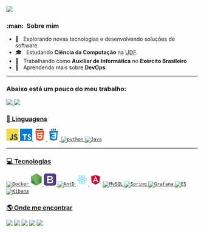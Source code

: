 ![](https://komarev.com/ghpvc/?username=davi-oliveira&color=006bed)

<h3> :man: &nbsp;Sobre mim </h3>

- 🤔 &nbsp; Explorando novas tecnologias e desenvolvendo soluções de software.
- 🎓 &nbsp; Estudando **Ciência da Computação** na <a href="https://www.udf.edu.br">UDF</a>.
- 💼 &nbsp; Trabalhando como **Auxiliar de Informática** no <strong>Exército Brasileiro</strong></a>
- 🌱 &nbsp; Aprendendo mais sobre **DevOps**.

---

### Abaixo está um pouco do meu trabalho:
 <div>
  <a href="https://github.com/davi-oliveira">
  <img height="180em" src="https://github-readme-stats.vercel.app/api?username=davi-oliveira&show_icons=true&theme=dracula&include_all_commits=true&count_private=true"/>
  <img height="180em" src="https://github-readme-stats.vercel.app/api/top-langs/?username=davi-oliveira&layout=compact&langs_count=7&theme=dracula"/>
</div>

### 🚀 Linguagens

<code><img height="32" src="https://raw.githubusercontent.com/github/explore/80688e429a7d4ef2fca1e82350fe8e3517d3494d/topics/javascript/javascript.png" alt="Javascript" title="Javascript"/></code>
<code><img height="32" src="https://raw.githubusercontent.com/github/explore/80688e429a7d4ef2fca1e82350fe8e3517d3494d/topics/typescript/typescript.png" alt="Typescript" title="Typescript"/></code>
<code><img height="32" src="https://raw.githubusercontent.com/github/explore/80688e429a7d4ef2fca1e82350fe8e3517d3494d/topics/html/html.png" alt="HTML5" title="HTML5"/></code>
<code><img height="32" src="https://raw.githubusercontent.com/github/explore/80688e429a7d4ef2fca1e82350fe8e3517d3494d/topics/css/css.png" alt="CSS" title="CSS"/></code>
<code><img height="32" src="https://cdn.jsdelivr.net/gh/devicons/devicon@latest/icons/python/python-original.svg" alt="python" title="python"/></code>
<code><img height="32" src="https://cdn.jsdelivr.net/gh/devicons/devicon@latest/icons/java/java-original.svg" alt="Java" title="Java"/></code>



----
### 💻 Tecnologias

<code><img height="32" src="https://cdn.jsdelivr.net/gh/devicons/devicon@latest/icons/docker/docker-original.svg" alt="Docker" title="Docker"/></code>
<code><img height="32" src="https://raw.githubusercontent.com/github/explore/80688e429a7d4ef2fca1e82350fe8e3517d3494d/topics/nodejs/nodejs.png" alt="Nodejs" title="Nodejs"/></code>
<code><img height="32" src="https://raw.githubusercontent.com/github/explore/80688e429a7d4ef2fca1e82350fe8e3517d3494d/topics/bootstrap/bootstrap.png" alt="Bootstrap" title="Bootstrap"/></code>
<code><img height="32" src="https://cdn.jsdelivr.net/gh/devicons/devicon@latest/icons/antdesign/antdesign-original.svg" alt="AntD" title="AntD"/></code>
<code><img height="32" src="https://raw.githubusercontent.com/github/explore/80688e429a7d4ef2fca1e82350fe8e3517d3494d/topics/react/react.png" alt="React" title="React"/></code>
<code><img height="32" src="https://raw.githubusercontent.com/github/explore/80688e429a7d4ef2fca1e82350fe8e3517d3494d/topics/angular/angular.png" alt="Angular" title="Angular"/></code>
<code><img height="32" src="https://cdn.jsdelivr.net/gh/devicons/devicon@latest/icons/mysql/mysql-original.svg" alt="MySQL" title="MySQL"/></code>
<code><img height="32" src="https://cdn.jsdelivr.net/gh/devicons/devicon@latest/icons/spring/spring-original.svg" alt="Spring" title="Spring"/></code>
<code><img height="32" src="https://cdn.jsdelivr.net/gh/devicons/devicon@latest/icons/grafana/grafana-original.svg" alt="Grafana" title="Grafana"/></code>
<code><img height="32" src="https://cdn.jsdelivr.net/gh/devicons/devicon@latest/icons/elasticsearch/elasticsearch-original.svg" alt="ES" title="ES"/></code>
<code><img height="32" src="https://cdn.jsdelivr.net/gh/devicons/devicon@latest/icons/kibana/kibana-original.svg" alt="Kibana" title="Kibana"/></code>

 
### 🌎 Onde me encontrar
<div> 
  <a href="https://www.youtube.com/channel/UC9zlwDspN8J7AoQISU0Us0w" target="_blank"><img src="https://img.shields.io/badge/YouTube-FF0000?style=for-the-badge&logo=youtube&logoColor=white" target="_blank"></a>
  <a href="https://instagram.com/davi_souza006" target="_blank"><img src="https://img.shields.io/badge/-Instagram-%23E4405F?style=for-the-badge&logo=instagram&logoColor=white" target="_blank"></a>
 <a href="https://discord.gg/zFDpAj7" target="_blank"><img src="https://img.shields.io/badge/Discord-7289DA?style=for-the-badge&logo=discord&logoColor=white" target="_blank"></a> 
 <a href = "mailto:davirdoliveira@gmail.com"><img src="https://img.shields.io/badge/-Gmail-%23333?style=for-the-badge&logo=gmail&logoColor=white" target="_blank"></a>
 <!--<a href="https://www.twitch.tv/rafaballerinii" target="_blank"><img src="https://img.shields.io/badge/Twitch-9146FF?style=for-the-badge&logo=twitch&logoColor=white" target="_blank"></a> -->
 <a href="https://www.linkedin.com/in/davi-rosa-a3b113228/" target="_blank"><img src="https://img.shields.io/badge/-LinkedIn-%230077B5?style=for-the-badge&logo=linkedin&logoColor=white" target="_blank"></a>

